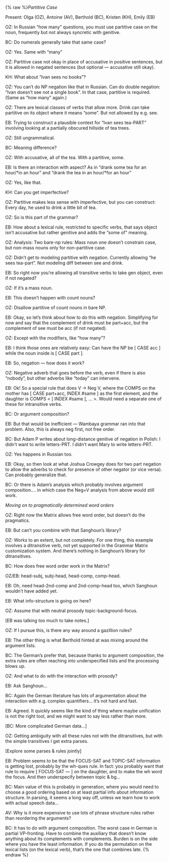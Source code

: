 {% raw %}*Partitive Case*

Present: Olga (OZ), Antoine (AV), Berthold (BC), Kristen (KH), Emily
(EB)

OZ: In Russian “how many” questions, you must use partitive case on the
noun, frequently but not always syncretic with genitive.

BC: Do numerals generally take that same case?

OZ: Yes. Same with “many”

OZ: Partitive case not okay in place of accusative in positive
sentences, but it is allowed in negated sentences (but optional —
accusative still okay).

KH: What about “Ivan sees no books”?

OZ: You can’t do NP negation like that in Russian. Can do double
negation: “Ivan doesn’t see not a single book”. In that case, partitive
is required. (Same as “how many” again.)

OZ: There are lexical classes of verbs that allow more. Drink can take
partitive on its object where it means “some”. But not allowed by e.g.
see.

EB: Trying to construct a plausible context for “Ivan sees tea-PART”
involving looking at a partially obscured hillside of tea trees.

OZ: Still ungrammatical.

BC: Meaning difference?

OZ: With accusative, all of the tea. With a partitive, some.

EB: Is there an interaction with aspect? As in “drank some tea for an
hour/\*in an hour” and “drank the tea in an hour/\*for an hour”

OZ: Yes, like that.

KH: Can you get imperfective?

OZ: Partitive makes less sense with imperfective, but you can construct:
Every day, he used to drink a little bit of tea.

OZ: So is this part of the grammar?

EB: How about a lexical rule, restricted to specific verbs, that says
object isn’t accusative but rather genitive and adds the “some of”
meaning.

OZ: Analysis: Two bare-np rules: Mass noun one doesn’t constrain case,
but non-mass nouns only for non-partitive case.

OZ: Didn’t get to modeling partitive with negation. Currently allowing
“he sees tea-part”. Not modeling diff between see and drink.

EB: So right now you’re allowing all transitive verbs to take gen
object, even if not negated?

OZ: If it’s a mass noun.

EB: This doesn’t happen with count nouns?

OZ: Disallow partitive of count nouns in bare NP.

EB: Okay, so let’s think about how to do this with negation. Simplifying
for now and say that the complement of drink must be part+acc, but the
complement of see must be acc (if not negated).

OZ: Except with the modifiers, like “how many”?

EB: I think those ones are relatively easy: Can have the NP be \[ CASE
acc \] while the noun inside is \[ CASE part \].

EB: So, negation — how does it work?

OZ: Negative adverb that goes before the verb, even if there is also
“nobody”, but other adverbs like “today” can intervene.

EB: Ok! So a special rule that does V -&gt; Neg V, where the COMPS on
the mother has \[ CASE part+acc, INDEX \#same \] as the first element,
and the daughter is COMPS &lt; \[ INDEX \#same \], … &gt;. Would need a
separate one of these for intransitive verbs.

BC: Or argument composition?

EB: But that would be inefficient — Wambaya grammar ran into that
problem. Also, this is always neg first, not free order.

BC: But Adam P writes about long-distance genitive of negation in
Polish: I didn’t want to write letters-PRT. I didn’t want Mary to write
letters-PRT.

OZ: Yes happens in Russian too.

EB: Okay, so then look at what Joshua Crowgey does for two part negation
to allow the adverbs to check for presence of other negator (or vice
versa). Can probably generalize that.

BC: Or there is Adam’s analysis which probably involves argument
composition…. in which case the Neg+V analysis from above would still
work.

*Moving on to pragmatically determined word orders*

OZ: Right now the Matrix allows free word order, but doesn’t do the
pragmatics.

EB: But can’t you combine with that Sanghoun’s library?

OZ: Works to an extent, but not completely. For one thing, this example
involves a ditransitive verb, not yet supported in the Grammar Matrix
customization system. And there’s nothing in Sanghoun’s library for
ditransitives.

BC: How does free word order work in the Matrix?

OZ/EB: head-subj, subj-head, head-comp, comp-head.

EB: Oh, need head-2nd-comp and 2nd-comp-head too, which Sanghoun
wouldn’t have added yet.

EB: What info-structure is going on here?

OZ: Assume that with neutral prosody topic-background-focus.

\[EB was talking too much to take notes.\]

OZ: If I pursue this, is there any way around a gazillion rules?

EB: The other thing is what Berthold hinted at was mixing around the
argument lists.

BC: The German’s prefer that, because thanks to argument composition,
the extra rules are often reaching into underspecified lists and the
processing blows up.

OZ: And what to do with the interaction with prosody?

EB: Ask Sanghoun…

BC: Again the German literature has lots of argumentation about the
interaction with e.g. complex quantifiers… it’s not hard and fast.

EB: Agreed. It quickly seems like the kind of thing where maybe
unification is not the right tool, and we might want to say less rather
than more.

\[BC: More complicated German data…\]

OZ: Getting ambiguity with all these rules not with the ditransitives,
but with the simple transitives I get extra parses.

\[Explore some parses & rules jointly\]

EB: Problem seems to be that the FOCUS-SAT and TOPIC-SAT information is
getting lost, probably by the wh-ques rule. In fact: you probably want
that rule to require \[ FOCUS-SAT — \] on the daughter, and to make the
wh word the focus. And then underspecify between topic & bg…

BC: Main value of this is probably in generation, where you would need
to choose a good ordering based on at least partial info about
information structure. In parsing, it seems a long way off, unless we
learn how to work with actual speech data…

AV: Why is it more expensive to use lots of phrase structure rules
rather than reordering the arguments?

BC: It has to do with argument composition. The worst case in German is
partial VP-fronting. Have to combine the auxiliary that doesn’t know
anything about its complements with complements. Burden is on the side
where you have the least information. If you do the permutation on the
lexical lists (on the lexical verb), that’s the one that combines late.
<update date omitted for speed>{% endraw %}